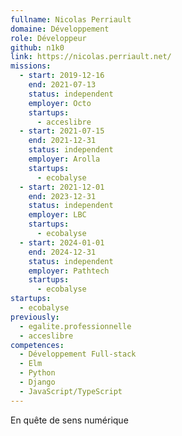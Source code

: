 ```yaml
---
fullname: Nicolas Perriault
domaine: Développement
role: Développeur
github: n1k0
link: https://nicolas.perriault.net/
missions:
  - start: 2019-12-16
    end: 2021-07-13
    status: independent
    employer: Octo
    startups:
      - acceslibre
  - start: 2021-07-15
    end: 2021-12-31
    status: independent
    employer: Arolla
    startups:
      - ecobalyse
  - start: 2021-12-01
    end: 2023-12-31
    status: independent
    employer: LBC
    startups:
      - ecobalyse
  - start: 2024-01-01
    end: 2024-12-31
    status: independent
    employer: Pathtech
    startups:
      - ecobalyse
startups:
  - ecobalyse
previously:
  - egalite.professionnelle
  - acceslibre
competences:
  - Développement Full-stack
  - Elm
  - Python
  - Django
  - JavaScript/TypeScript
---
```

En quête de sens numérique
